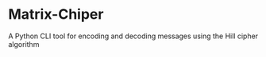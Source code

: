 # Matrix-Chiper
A Python CLI tool for encoding and decoding messages using the Hill cipher algorithm
